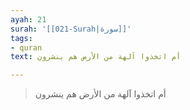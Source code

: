 ```yaml
---
ayah: 21
surah: '[[021-Surah|سورة]]'
tags:
- quran
text: أم اتخذوا آلهة من الأرض هم ينشرون

---
```

> أم اتخذوا آلهة من الأرض هم ينشرون
